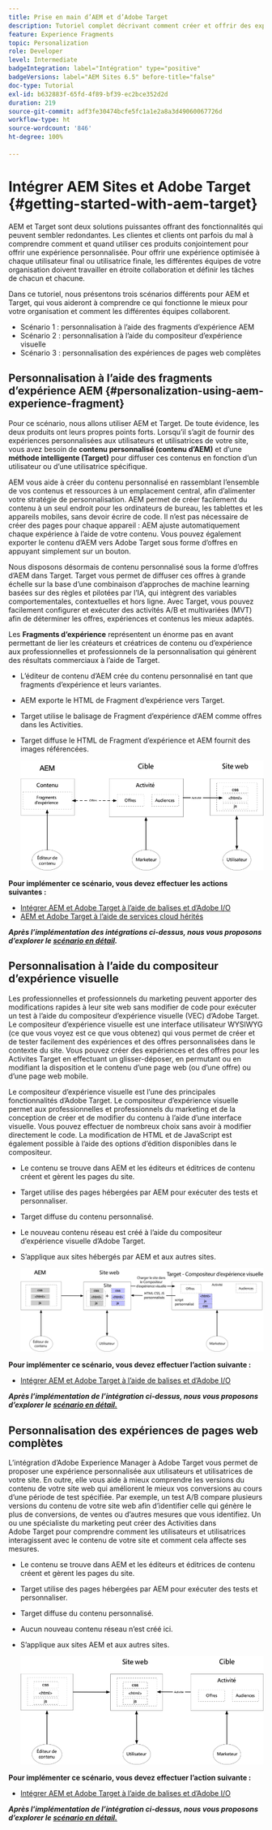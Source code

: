 ```yaml
---
title: Prise en main d’AEM et d’Adobe Target
description: Tutoriel complet décrivant comment créer et offrir des expériences personnalisées à l’aide d’Adobe Experience Manager et d’Adobe Target. Dans ce tutoriel, vous découvrirez également les différentes personnes impliquées dans le processus de bout en bout et comment elles collaborent entre elles.
feature: Experience Fragments
topic: Personalization
role: Developer
level: Intermediate
badgeIntegration: label="Intégration" type="positive"
badgeVersions: label="AEM Sites 6.5" before-title="false"
doc-type: Tutorial
exl-id: b632883f-65fd-4f89-bf39-ec2bce352d2d
duration: 219
source-git-commit: adf3fe30474bcfe5fc1a1e2a8a3d49060067726d
workflow-type: ht
source-wordcount: '846'
ht-degree: 100%

---
```


# Intégrer AEM Sites et Adobe Target {#getting-started-with-aem-target}

AEM et Target sont deux solutions puissantes offrant des fonctionnalités qui peuvent sembler redondantes. Les clientes et clients ont parfois du mal à comprendre comment et quand utiliser ces produits conjointement pour offrir une expérience personnalisée. Pour offrir une expérience optimisée à chaque utilisateur final ou utilisatrice finale, les différentes équipes de votre organisation doivent travailler en étroite collaboration et définir les tâches de chacun et chacune.

Dans ce tutoriel, nous présentons trois scénarios différents pour AEM et Target, qui vous aideront à comprendre ce qui fonctionne le mieux pour votre organisation et comment les différentes équipes collaborent.

* Scénario 1 : personnalisation à l’aide des fragments d’expérience AEM
* Scénario 2 : personnalisation à l’aide du compositeur d’expérience visuelle
* Scénario 3 : personnalisation des expériences de pages web complètes

## Personnalisation à l’aide des fragments d’expérience AEM {#personalization-using-aem-experience-fragment}

Pour ce scénario, nous allons utiliser AEM et Target. De toute évidence, les deux produits ont leurs propres points forts. Lorsqu’il s’agit de fournir des expériences personnalisées aux utilisateurs et utilisatrices de votre site, vous avez besoin de **contenu personnalisé (contenu d’AEM)** et d’une **méthode intelligente (Target)** pour diffuser ces contenus en fonction d’un utilisateur ou d’une utilisatrice spécifique.

AEM vous aide à créer du contenu personnalisé en rassemblant l’ensemble de vos contenus et ressources à un emplacement central, afin d’alimenter votre stratégie de personnalisation. AEM permet de créer facilement du contenu à un seul endroit pour les ordinateurs de bureau, les tablettes et les appareils mobiles, sans devoir écrire de code. Il n’est pas nécessaire de créer des pages pour chaque appareil : AEM ajuste automatiquement chaque expérience à l’aide de votre contenu. Vous pouvez également exporter le contenu d’AEM vers Adobe Target sous forme d’offres en appuyant simplement sur un bouton.

Nous disposons désormais de contenu personnalisé sous la forme d’offres d’AEM dans Target. Target vous permet de diffuser ces offres à grande échelle sur la base d’une combinaison d’approches de machine learning basées sur des règles et pilotées par l’IA, qui intègrent des variables comportementales, contextuelles et hors ligne.  Avec Target, vous pouvez facilement configurer et exécuter des activités A/B et multivariées (MVT) afin de déterminer les offres, expériences et contenus les mieux adaptés.

Les **Fragments d’expérience** représentent un énorme pas en avant permettant de lier les créateurs et créatrices de contenu ou d’expérience aux professionnelles et professionnels de la personnalisation qui génèrent des résultats commerciaux à l’aide de Target.

* L’éditeur de contenu d’AEM crée du contenu personnalisé en tant que fragments d’expérience et leurs variantes.
* AEM exporte le HTML de Fragment d’expérience vers Target.
* Target utilise le balisage de Fragment d’expérience d’AEM comme offres dans les Activities.
* Target diffuse le HTML de Fragment d’expérience et AEM fournit des images référencées.

  ![Personnalisation à l’aide du diagramme de Fragments d’expérience.](assets/personalization-use-case-1/use-case-1-diagram.png)

**Pour implémenter ce scénario, vous devez effectuer les actions suivantes :**

* [Intégrer AEM et Adobe Target à l’aide de balises et d’Adobe I/O](./implementation.md#integrating-aem-target-options)
* [AEM et Adobe Target à l’aide de services cloud hérités](./implementation.md#integrating-aem-target-options)

***Après l’implémentation des intégrations ci-dessus, nous vous proposons d’explorer le [scénario en détail](./personalization-use-case-1.md).***

## Personnalisation à l’aide du compositeur d’expérience visuelle

Les professionnelles et professionnels du marketing peuvent apporter des modifications rapides à leur site web sans modifier de code pour exécuter un test à l’aide du compositeur d’expérience visuelle (VEC) d’Adobe Target. Le compositeur d’expérience visuelle est une interface utilisateur WYSIWYG (ce que vous voyez est ce que vous obtenez) qui vous permet de créer et de tester facilement des expériences et des offres personnalisées dans le contexte du site. Vous pouvez créer des expériences et des offres pour les Activites Target en effectuant un glisser-déposer, en permutant ou en modifiant la disposition et le contenu d’une page web (ou d’une offre) ou d’une page web mobile.

Le compositeur d’expérience visuelle est l’une des principales fonctionnalités d’Adobe Target. Le compositeur d’expérience visuelle permet aux professionnelles et professionnels du marketing et de la conception de créer et de modifier du contenu à l’aide d’une interface visuelle. Vous pouvez effectuer de nombreux choix sans avoir à modifier directement le code. La modification de HTML et de JavaScript est également possible à l’aide des options d’édition disponibles dans le compositeur.

* Le contenu se trouve dans AEM et les éditeurs et éditrices de contenu créent et gèrent les pages du site.
* Target utilise des pages hébergées par AEM pour exécuter des tests et personnaliser.
* Target diffuse du contenu personnalisé.
* Le nouveau contenu réseau est créé à l’aide du compositeur d’expérience visuelle d’Adobe Target.
* S’applique aux sites hébergés par AEM et aux autres sites.

  ![Personnalisation à l’aide du diagramme du compositeur d’expérience visuelle.](assets/personalization-use-case-3/use-case-diagram-3.png)

**Pour implémenter ce scénario, vous devez effectuer l’action suivante :**

* [Intégrer AEM et Adobe Target à l’aide de balises et d’Adobe I/O](./implementation.md#integrating-aem-target-options)

***Après l’implémentation de l’intégration ci-dessus, nous vous proposons d’explorer le [scénario en détail.](./personalization-use-case-3.md)***

## Personnalisation des expériences de pages web complètes

L’intégration d’Adobe Experience Manager à Adobe Target vous permet de proposer une expérience personnalisée aux utilisateurs et utilisatrices de votre site. En outre, elle vous aide à mieux comprendre les versions du contenu de votre site web qui améliorent le mieux vos conversions au cours d’une période de test spécifiée. Par exemple, un test A/B compare plusieurs versions du contenu de votre site web afin d’identifier celle qui génère le plus de conversions, de ventes ou d’autres mesures que vous identifiez. Un ou une spécialiste du marketing peut créer des Activities dans Adobe Target pour comprendre comment les utilisateurs et utilisatrices interagissent avec le contenu de votre site et comment cela affecte ses mesures.

* Le contenu se trouve dans AEM et les éditeurs et éditrices de contenu créent et gèrent les pages du site.
* Target utilise des pages hébergées par AEM pour exécuter des tests et personnaliser.
* Target diffuse du contenu personnalisé.
* Aucun nouveau contenu réseau n’est créé ici.
* S’applique aux sites AEM et aux autres sites.

  ![Diagramme.](assets/personalization-use-case-2/use-case-2-diagram.png)

**Pour implémenter ce scénario, vous devez effectuer l’action suivante :**

* [Intégrer AEM et Adobe Target à l’aide de balises et d’Adobe I/O](./implementation.md#integrating-aem-target-options)

***Après l’implémentation de l’intégration ci-dessus, nous vous proposons d’explorer le [scénario en détail.](./personalization-use-case-2.md)***
